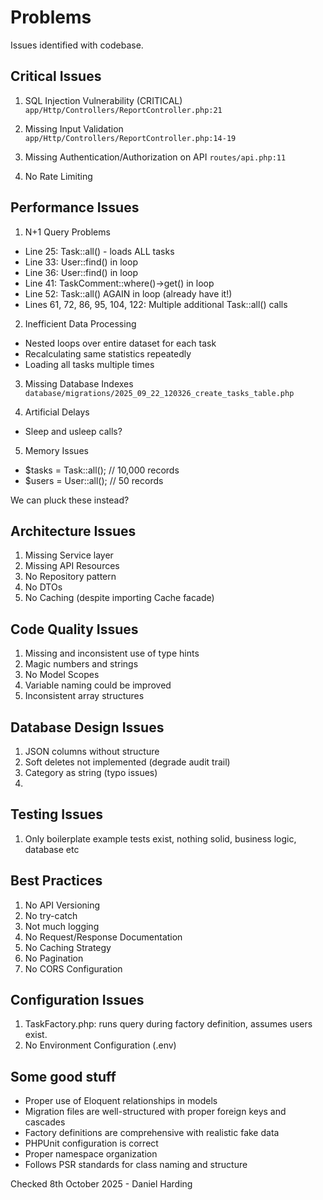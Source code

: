 # Problems

Issues identified with codebase.

## Critical Issues
1. SQL Injection Vulnerability (CRITICAL)
`app/Http/Controllers/ReportController.php:21`

2. Missing Input Validation
`app/Http/Controllers/ReportController.php:14-19`

3. Missing Authentication/Authorization on API
`routes/api.php:11`

4. No Rate Limiting


## Performance Issues

1. N+1 Query Problems
- Line 25: Task::all() - loads ALL tasks 
- Line 33: User::find() in loop 
- Line 36: User::find() in loop 
- Line 41: TaskComment::where()->get() in loop 
- Line 52: Task::all() AGAIN in loop (already have it!)
- Lines 61, 72, 86, 95, 104, 122: Multiple additional Task::all() calls

2. Inefficient Data Processing
- Nested loops over entire dataset for each task 
- Recalculating same statistics repeatedly 
- Loading all tasks multiple times

3. Missing Database Indexes
`database/migrations/2025_09_22_120326_create_tasks_table.php`

4. Artificial Delays
- Sleep and usleep calls?

5. Memory Issues
- $tasks = Task::all();      // 10,000 records
- $users = User::all();      // 50 records

We can pluck these instead?

## Architecture Issues

1. Missing Service layer
2. Missing API Resources
3. No Repository pattern 
4. No DTOs
5. No Caching (despite importing Cache facade)

## Code Quality Issues
1. Missing and inconsistent use of type hints
2. Magic numbers and strings
3. No Model Scopes
4. Variable naming could be improved
5. Inconsistent array structures

## Database Design Issues

1. JSON columns without structure
2. Soft deletes not implemented (degrade audit trail)
3. Category as string (typo issues)
4. 


## Testing Issues
1. Only boilerplate example tests exist, nothing solid, business logic, database etc


## Best Practices
1. No API Versioning
2. No try-catch
3. Not much logging
4. No Request/Response Documentation
5. No Caching Strategy
6. No Pagination
7. No CORS Configuration

## Configuration Issues
1. TaskFactory.php: runs query during factory definition, assumes users exist.
2. No Environment Configuration (.env)


## Some good stuff

- Proper use of Eloquent relationships in models 
- Migration files are well-structured with proper foreign keys and cascades 
- Factory definitions are comprehensive with realistic fake data 
- PHPUnit configuration is correct 
- Proper namespace organization 
- Follows PSR standards for class naming and structure


Checked 8th October 2025 - Daniel Harding

